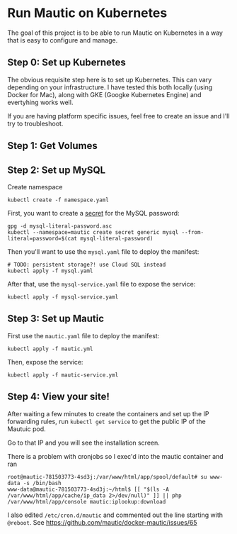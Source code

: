 # Run Mautic on Kubernetes

The goal of this project is to be able to run Mautic on Kubernetes in a way that is easy to configure and manage.

## Step 0: Set up Kubernetes

The obvious requisite step here is to set up Kubernetes. This can vary depending on your infrastructure. I have tested this both locally (using Docker for Mac), along with GKE (Googke Kubernetes Engine) and evertyhing works well.

If you are having platform specific issues, feel free to create an issue and I'll try to troubleshoot.

## Step 1: Get Volumes

## Step 2: Set up MySQL

Create namespace

    kubectl create -f namespace.yaml

First, you want to create a [secret](https://kubernetes.io/docs/concepts/configuration/secret/) for the MySQL password:

    gpg -d mysql-literal-password.asc
    kubectl --namespace=mautic create secret generic mysql --from-literal=password=$(cat mysql-literal-password)

Then you'll want to use the `mysql.yaml` file to deploy the manifest:

    # TODO: persistent storage?! use Cloud SQL instead
    kubectl apply -f mysql.yaml

After that, use the `mysql-service.yaml` file to expose the service:

    kubectl apply -f mysql-service.yaml

## Step 3: Set up Mautic

First use the `mautic.yaml` file to deploy the manifest:

    kubectl apply -f mautic.yml

Then, expose the service:

    kubectl apply -f mautic-service.yml

## Step 4: View your site!

After waiting a few minutes to create the containers and set up the IP forwarding rules, run `kubectl get service` to get the public IP of the Mautuic pod.

Go to that IP and you will see the installation screen.

There is a problem with cronjobs so I exec'd into the mautic container and ran

    root@mautic-781503773-4sd3j:/var/www/html/app/spool/default# su www-data -s /bin/bash
    www-data@mautic-781503773-4sd3j:~/html$ [[ "$(ls -A /var/www/html/app/cache/ip_data 2>/dev/null)" ]] || php /var/www/html/app/console mautic:iplookup:download

I also edited `/etc/cron.d/mautic` and commented out the line starting with `@reboot`. See https://github.com/mautic/docker-mautic/issues/65

